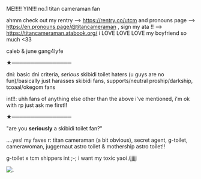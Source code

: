

ME!!!!! YIN!!! 
no.1 titan cameraman fan


ahmm check out my rentry --> https://rentry.co/utcm and pronouns page --> https://en.pronouns.page/@titancameraman , sign my ata !! --> https://titancameraman.atabook.org/
i LOVE LOVE LOVE my boyfriend so much <33

caleb & june gang4lyfe

★────────────────


dni: basic dni criteria, *serious* skibidi toilet haters (u guys are no fun)/basically just harasses skibidi fans, supports/neutral proship/darkship, tcoaal/okegom fans


int!!: uhh fans of anything else other than the above i've mentioned, i'm ok with rp just ask me first!!

★────────────────


"are you **seriously** a skibidi toilet fan?"


....yes! my faves r: titan cameraman (a bit obvious), secret agent, g-toilet, camerawoman, juggernaut astro toilet & mothership astro toilet!! 


g-toilet x tcm shippers int ;-; i want my toxic yaoi /jjjjj 

![.](https://tenor.com/view/titan-cameraman-astro-skibidi-toilet-sacrifice-cameraman-gif-6897726084962563254.gif)
